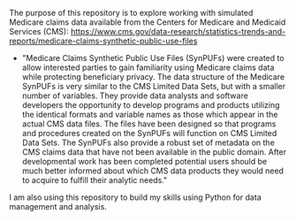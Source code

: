 The purpose of this repository is to explore working with simulated Medicare claims data available from the Centers for Medicare and Medicaid Services (CMS): https://www.cms.gov/data-research/statistics-trends-and-reports/medicare-claims-synthetic-public-use-files

*  "Medicare Claims Synthetic Public Use Files (SynPUFs) were created to allow interested parties to gain familiarity using Medicare claims data while protecting beneficiary privacy.  The data structure of the Medicare SynPUFs is very similar to the CMS Limited Data Sets, but with a smaller number of variables.  They provide data analysts and software developers the opportunity to develop programs and products utilizing the identical formats and variable names as those which appear in the actual CMS data files.  The files have been designed so that programs and procedures created on the SynPUFs will function on CMS Limited Data Sets. The SynPUFs also provide a robust set of metadata on the CMS claims data that have not been available in the public domain.  After developmental work has been completed potential users should be much better informed about which CMS data products they would need to acquire to fulfill their analytic needs."

I am also using this repository to build my skills using Python for data management and analysis.

